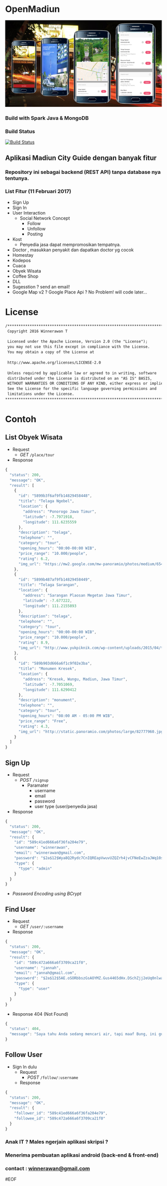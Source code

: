 # OpenMadiun
![alt tag](https://raw.githubusercontent.com/winnerawan/openmadiun/master/sss.png)
### Build with Spark Java & MongoDB
### Build Status 
[![Build Status](https://api.travis-ci.org/winnerawan/openmadiun.svg?branch=master)](https://travis-ci.org/winnerawan/openmadiun)

## Aplikasi Madiun City Guide dengan banyak fitur
### Repository ini sebagai backend (REST API) tanpa database nya tentunya.
### List Fitur (11 Februari 2017)
  * Sign Up
  * Sign In
  * User Interaction
    * Social Network Concept
      * Follow
      * Unfollow
      * Posting
  * Kost
    * Penyedia jasa dapat mempromosikan tempatnya.
  * Doctor , masukkan penyakit dan dapatkan doctor yg cocok  
  * Homestay
  * Kodepos
  * Cuaca
  * Obyek Wisata
  * Coffee Shop
  * DLL
  * Sugesstion ? send an email!
  * Google Map v2 ? Google Place Api ? No Problem! will code later...
  
# License 
```html
/****************************************************************************
 Copyright 2016 Winnerawan T

 Licensed under the Apache License, Version 2.0 (the "License");
 you may not use this file except in compliance with the License.
 You may obtain a copy of the License at

 http://www.apache.org/licenses/LICENSE-2.0

 Unless required by applicable law or agreed to in writing, software
 distributed under the License is distributed on an "AS IS" BASIS,
 WITHOUT WARRANTIES OR CONDITIONS OF ANY KIND, either express or implied.
 See the License for the specific language governing permissions and
 limitations under the License.
****************************************************************************/
```
  
# Contoh 

## List Obyek Wisata
  * Request
    * _GET_ ```/place/tour```
  * Response
```js
{
  "status": 200,
  "message": "OK",
  "result": [
    {
      "id": "5899b3f6af9fb14829458448",
      "title": "Telaga Ngebel",
      "location": {
        "address": "Ponorogo Jawa Timur",
        "latitude": -7.7971918,
        "longitude": 111.6235559
      },
      "description": "telaga",
      "telephone": "",
      "category": "tour",
      "opening_hours": "00:00-00:00 WIB",
      "price_range": "10.000/people",
      "rating": 6.2,
      "img_url": "https://mw2.google.com/mw-panoramio/photos/medium/65434049.jpg"
    },
    {
      "id": "5899b487af9fb14829458449",
      "title": "Telaga Sarangan",
      "location": {
        "address": "Sarangan Plaosan Megetan Jawa Timur",
        "latitude": -7.677222,
        "longitude": 111.2155893
      },
      "description": "telaga",
      "telephone": "",
      "category": "tour",
      "opening_hours": "00:00-00:00 WIB",
      "price_range": "10.000/people",
      "rating": 8.9,
      "img_url": "http://www.yukpiknik.com/wp-content/uploads/2015/04/telaga-sarangan-3-1.jpg"
    },
    {
      "id": "589b903d666a6f1c9f02e3ba",
      "title": "Monumen Kresek",
      "location": {
        "address": "Kresek, Wungu, Madiun, Jawa Timur",
        "latitude": -7.7051069,
        "longitude": 111.6290412
      },
      "description": "monument",
      "telephone": "",
      "category": "tour",
      "opening_hours": "08:00 AM - 05:00 PM WIB",
      "price_range": "Free",
      "rating": 4.3,
      "img_url": "http://static.panoramio.com/photos/large/82777960.jpg"
    }
  ]
}
```
  
## Sign Up
  * Request
    * _POST_ ```/signup```
      * Paramater
          * username
          * email
          * password
          * user type (user/penyedia jasa)
  * Response
  
```js
{
  "status": 200,
  "message": "OK",
  "result": {
    "id": "589c41ed666a6f36fa204e79",
    "username": "winnerawan",
    "email": "winnerawan@gmail.com",
    "password": "$2a$12$Wya8Q2Rydc7CnIQREapVwuvUZQZrh4jvCFNeEwZzaJWq10sciS4VC",
    "type": {
      "type": "admin"
    }
  }
}
```
  * _Password Encoding using BCrypt_ 
  
## Find User
  * Request 
     * _GET_ ```/user/:username```
  * Response
```js
{
  "status": 200,
  "message": "OK",
  "result": {
    "id": "589c472a666a6f3709ca21f0",
    "username": "jannah",
    "email": "jannah@gmail.com",
    "password": "$2a$12$5AE.oSORbbszGsAOYMZ.Gus4465dHx.DSchZjj2eUq0nlwaKIvzCy",
    "type": {
      "type": "user"
    }
  }
}
```
  * Response 404 (Not Found)
  
```js
{
  "status": 404,
  "message": "Saya tahu Anda sedang mencari air, tapi maaf Bung, ini gurun!"
}
```

## Follow User
 * Sign In dulu
   * Request 
     * _POST_ ```/follow/:username```
   * Response 
```js
{
  "status": 200,
  "message": "OK",
  "result": {
    "follower_id": "589c41ed666a6f36fa204e79",
    "followee_id": "589c472a666a6f3709ca21f0"
  }
}
```  
  
    
### Anak IT ? Males ngerjain aplikasi skripsi ? 
### Menerima pembuatan aplikasi android (back-end & front-end)
### contact : winnerawan@gmail.com

#EOF  
  
  
  

  
